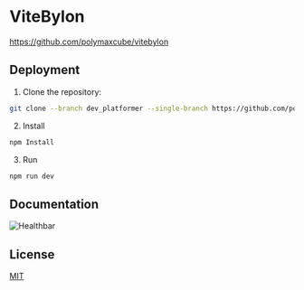 
# ViteBylon

https://github.com/polymaxcube/vitebylon


## Deployment

1. Clone the repository:
```sh
git clone --branch dev_platformer --single-branch https://github.com/polymaxcube/vitebylon.git
```
   
2. Install
```sh
npm Install
```

3. Run
```sh
npm run dev
```
## Documentation

![Healthbar](./public/platfformer.png)


## License

[MIT](https://choosealicense.com/licenses/mit/)

